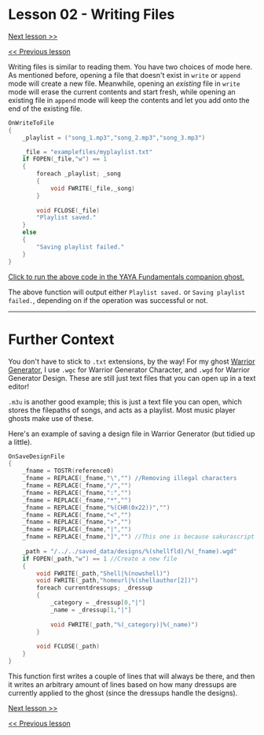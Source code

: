 # Lesson 02 - Writing Files

[Next lesson >>](../module_06_file_management/03_deleting_files_and_working_with_directories.md)

[<< Previous lesson](../module_06_file_management/01_reading_files.md)

Writing files is similar to reading them. You have two choices of mode here. As mentioned before, opening a file that doesn't exist in `write` or `append` mode will create a new file. Meanwhile, opening an *existing* file in `write` mode will erase the current contents and start fresh, while opening an existing file in `append` mode will keep the contents and let you add onto the end of the existing file.

```c
OnWriteToFile
{
	_playlist = ("song_1.mp3","song_2.mp3","song_3.mp3")

	_file = "examplefiles/myplaylist.txt"
	if FOPEN(_file,"w") == 1
	{
		foreach _playlist; _song
		{
			void FWRITE(_file,_song)
		}
		
		void FCLOSE(_file)
		"Playlist saved."
	}
	else
	{
		"Saving playlist failed."
	}
}
```

[Click to run the above code in the YAYA Fundamentals companion ghost.](https://zichqec.github.io/s-the-skeleton/jump.html?url=x-ukagaka-link%3Atype%3Devent%26ghost%3DYAYA%20Fundamentals%26info%3DOnExample.M6.L2.WriteToFile)

The above function will output either `Playlist saved.` or `Saving playlist failed.`, depending on if the operation was successful or not.

---

# Further Context

You don't have to stick to `.txt` extensions, by the way! For my ghost [Warrior Generator](https://zichqec.github.io/s-the-skeleton/warrior_generator), I use `.wgc` for Warrior Generator Character, and `.wgd` for Warrior Generator Design. These are still just text files that you can open up in a text editor!

`.m3u` is another good example; this is just a text file you can open, which stores the filepaths of songs, and acts as a playlist. Most music player ghosts make use of these.

Here's an example of saving a design file in Warrior Generator (but tidied up a little).

```c
OnSaveDesignFile
{
	_fname = TOSTR(reference0)
	_fname = REPLACE(_fname,"\","") //Removing illegal characters
	_fname = REPLACE(_fname,"/","")
	_fname = REPLACE(_fname,":","")
	_fname = REPLACE(_fname,"*","")
	_fname = REPLACE(_fname,"%(CHR(0x22))","")
	_fname = REPLACE(_fname,"<","")
	_fname = REPLACE(_fname,">","")
	_fname = REPLACE(_fname,"|","")
	_fname = REPLACE(_fname,"]","") //This one is because sakurascript
	
	_path = "/../../saved_data/designs/%(shellfld)/%(_fname).wgd"
	if FOPEN(_path,"w") == 1 //Create a new file
	{
		void FWRITE(_path,"Shell|%(nowshell)")
		void FWRITE(_path,"homeurl|%(shellauthor[2])")
		foreach currentdressups; _dressup
		{
			_category = _dressup[0,"|"]
			_name = _dressup[1,"|"]
			
			void FWRITE(_path,"%(_category)|%(_name)")
		}
		
		void FCLOSE(_path)
	}
}
```

This function first writes a couple of lines that will always be there, and then it writes an arbitrary amount of lines based on how many dressups are currently applied to the ghost (since the dressups handle the designs).

[Next lesson >>](../module_06_file_management/03_deleting_files_and_working_with_directories.md)

[<< Previous lesson](../module_06_file_management/01_reading_files.md)
